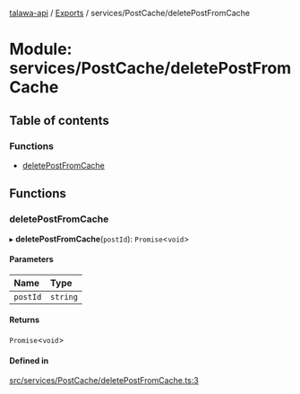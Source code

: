 [talawa-api](../README.md) / [Exports](../modules.md) / services/PostCache/deletePostFromCache

# Module: services/PostCache/deletePostFromCache

## Table of contents

### Functions

- [deletePostFromCache](services_PostCache_deletePostFromCache.md#deletepostfromcache)

## Functions

### deletePostFromCache

▸ **deletePostFromCache**(`postId`): `Promise`\<`void`\>

#### Parameters

| Name | Type |
| :------ | :------ |
| `postId` | `string` |

#### Returns

`Promise`\<`void`\>

#### Defined in

[src/services/PostCache/deletePostFromCache.ts:3](https://github.com/PalisadoesFoundation/talawa-api/blob/362768f/src/services/PostCache/deletePostFromCache.ts#L3)
